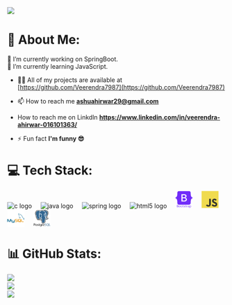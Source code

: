
<img src="https://media.licdn.com/dms/image/v2/D4E16AQHxVlsDwEdibw/profile-displaybackgroundimage-shrink_350_1400/B4EZlldt0SHgAY-/0/1758343915363?e=1761177600&v=beta&t=Yzyi-5_3T3c1xvc8k2Ss6VkrKPbXELoixbk7Kb1UcjI">


# 💫 About Me:

🔭 I’m currently working on SpringBoot.<br>
🌱 I’m currently learning JavaScript.
- 👨‍💻 All of my projects are available at [https://github.com/Veerendra7987](https://github.com/Veerendra7987)

- 📫 How to reach me **ashuahirwar29@gmail.com**

- How to reach me on Linkdln **https://www.linkedin.com/in/veerendra-ahirwar-016101363/**

- ⚡ Fun fact **I'm funny 😎**



# 💻 Tech Stack:
<div align="left">
  <img src="https://cdn.jsdelivr.net/gh/devicons/devicon/icons/c/c-original.svg" height="40" alt="c logo" title="c" />
  <img width="12" />
  <img src="https://cdn.jsdelivr.net/gh/devicons/devicon/icons/java/java-original.svg" height="40" alt="java logo" title="Java" />
  <img width="12" />
  <img src="https://cdn.jsdelivr.net/gh/devicons/devicon/icons/spring/spring-original.svg" height="40" alt="spring logo" title="Spring" />
  <img width="12" />
  <img src="https://cdn.jsdelivr.net/gh/devicons/devicon/icons/html5/html5-original.svg" height="40" alt="html5 logo" title="HTML" />
  <img width="12" />
  <img src="https://raw.githubusercontent.com/devicons/devicon/master/icons/bootstrap/bootstrap-plain-wordmark.svg" height="40" alt="bootstrap logo" title="bootstrap" />
  <img width="12" />
  <img src="https://raw.githubusercontent.com/devicons/devicon/master/icons/javascript/javascript-original.svg" height="40" alt="js logo" title="JavaScript" />
  <img width="12" />
  <img src="https://raw.githubusercontent.com/devicons/devicon/master/icons/mysql/mysql-original-wordmark.svg" height="40" alt="mysql logo" title="mysql" />
  <img width="12" />
  <img src="https://raw.githubusercontent.com/devicons/devicon/master/icons/postgresql/postgresql-original-wordmark.svg" height="40" alt="postgresql logo" title="postgreSQL" />
  <img width="12" />
  
</div> 

# 📊 GitHub Stats:
![](https://github-readme-stats.vercel.app/api?username=Veerendra7987&theme=ambient_gradient&hide_border=false&include_all_commits=false&count_private=false)<br/>
![](https://nirzak-streak-stats.vercel.app/?user=Veerendra7987&theme=ambient_gradient&hide_border=false)<br/>
![](https://github-readme-stats.vercel.app/api/top-langs/?username=Veerendra7987&theme=ambient_gradient&hide_border=false&include_all_commits=false&count_private=false&layout=compact)


